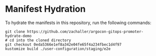 # Manifest Hydration

To hydrate the manifests in this repository, run the following commands:

```shell
git clone https://github.com/zachaller/argocon-gitops-promoter-hydrate-demo
# cd into the cloned directory
git checkout 0eda5366e1ef8a342e04fe65f4a234fbec1d4f97
kustomize build ./user-configuration/staging/e2e
```
